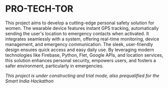 # PRO-TECH-TOR
This project aims to develop a cutting-edge personal safety solution for women. The wearable device features instant GPS tracking, automatically sending the user's location to emergency contacts when activated. It integrates seamlessly with a system, offering real-time monitoring, device management, and emergency communication. The sleek, user-friendly design ensures quick access and easy daily use. By leveraging modern technologies like Firebase, Python, Flet, Google APIs, and location services, this solution enhances personal security, empowers users, and fosters a safer environment, particularly in emergencies.

*This project is under constructing and trial mode, also prequalified for the Smart India Hackathon*
